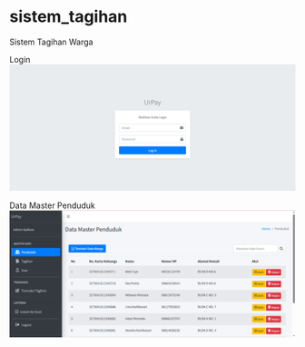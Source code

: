 # sistem_tagihan
Sistem Tagihan Warga

Login
![alt text](https://github.com/putri-suci-aliyah/sistem_tagihan/blob/main/img/LOGIN.png?raw=true)

Data Master Penduduk
![alt text](https://github.com/putri-suci-aliyah/sistem_tagihan/blob/main/img/MASTER%20DATA%20PENDUDUK.png?raw=true)
